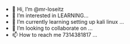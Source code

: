 - 👋 Hi, I’m @mr-loseitz
- 👀 I’m interested in LEARNING...
- 🌱 I’m currently learning setting up kali linux ...
- 💞️ I’m looking to collaborate on ...
- 📫 How to reach me 7314381817 ...

<!---
mr-loseitz/mr-loseitz is a ✨ special ✨ repository because its `README.md` (this file) appears on your GitHub profile.
You can click the Preview link to take a look at your changes.
--->
